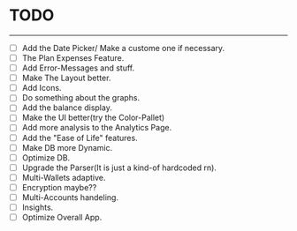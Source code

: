 # TODO
--- 

- [ ] Add the Date Picker/ Make a custome one if necessary.
- [ ] The Plan Expenses Feature. 
- [ ] Add Error-Messages and stuff.
- [ ] Make The Layout better.
- [ ] Add Icons.
- [ ] Do something about the graphs.
- [ ] Add the balance display.
- [ ] Make the UI better(try the Color-Pallet)
- [ ] Add more analysis to the Analytics Page.
- [ ] Add the "Ease of Life" features.
- [ ] Make DB more Dynamic.
- [ ] Optimize DB.
- [ ] Upgrade the Parser(It is just a kind-of hardcoded rn).
- [ ] Multi-Wallets adaptive.
- [ ] Encryption maybe??
- [ ] Multi-Accounts handeling.
- [ ] Insights.
- [ ] Optimize Overall App.